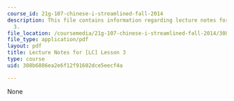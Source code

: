 ```yaml
---
course_id: 21g-107-chinese-i-streamlined-fall-2014
description: This file contains information regarding lecture notes for [LC] lesson
  3.
file_location: /coursemedia/21g-107-chinese-i-streamlined-fall-2014/308b6886ea2e6f12f91602dce5eecf4a_MIT21G_107F14_Chars3.pdf
file_type: application/pdf
layout: pdf
title: Lecture Notes for [LC] Lesson 3
type: course
uid: 308b6886ea2e6f12f91602dce5eecf4a

---
```

None